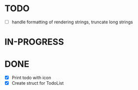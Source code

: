 # TODO

- [ ] handle formatting of rendering strings, truncate long strings

# IN-PROGRESS

# DONE

- [x] Print todo with icon
- [x] Create struct for TodoList
